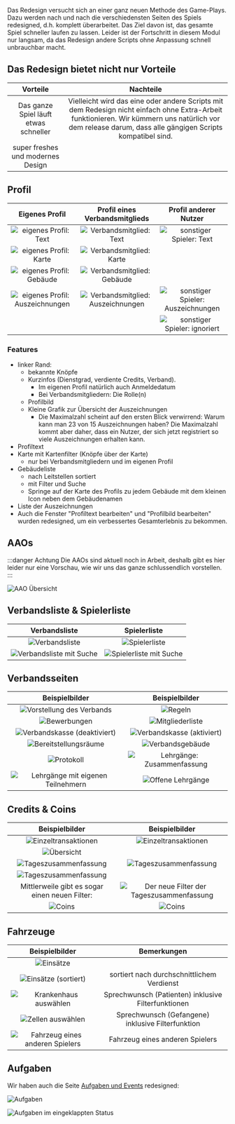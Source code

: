Das Redesign versucht sich an einer ganz neuen Methode des Game-Plays. Dazu werden nach und nach die verschiedensten
Seiten des Spiels redesigned, d.h. komplett überarbeitet. Das Ziel davon ist, das gesamte Spiel schneller laufen zu
lassen. Leider ist der Fortschritt in diesem Modul nur langsam, da das Redesign andere Scripts ohne Anpassung schnell
unbrauchbar macht.

## Das Redesign bietet nicht nur Vorteile

<!-- markdownlint-disable line-length -->

|               Vorteile                |                                                                                                 Nachteile                                                                                                 |
| :-----------------------------------: | :-------------------------------------------------------------------------------------------------------------------------------------------------------------------------------------------------------: |
| Das ganze Spiel läuft etwas schneller | Vielleicht wird das eine oder andere Scripts mit dem Redesign nicht einfach ohne Extra-Arbeit funktionieren. Wir kümmern uns natürlich vor dem release darum, dass alle gängigen Scripts kompatibel sind. |
|   super freshes und modernes Design   |                                                                                                                                                                                                           |

<!-- markdownlint-enable line-length -->

## Profil

<!-- markdownlint-disable line-length -->

|                        Eigenes Profil                         |                       Profil eines Verbandsmitglieds                        |                       Profil anderer Nutzer                        |
| :-----------------------------------------------------------: | :-------------------------------------------------------------------------: | :----------------------------------------------------------------: |
|       ![eigenes Profil: Text](assets/de_DE/profiles/self/text.png)       |       ![Verbandsmitglied: Text](assets/de_DE/profiles/alliance_members/text.png)       |       ![sonstiger Spieler: Text](assets/de_DE/profiles/others/text.png)       |
|       ![eigenes Profil: Karte](assets/de_DE/profiles/self/map.png)       |       ![Verbandsmitglied: Karte](assets/de_DE/profiles/alliance_members/map.png)       |                                                                    |
|   ![eigenes Profil: Gebäude](assets/de_DE/profiles/self/buildings.png)   |   ![Verbandsmitglied: Gebäude](assets/de_DE/profiles/alliance_members/buildings.png)   |                                                                    |
| ![eigenes Profil: Auszeichnungen](assets/de_DE/profiles/self/awards.png) | ![Verbandsmitglied: Auszeichnungen](assets/de_DE/profiles/alliance_members/awards.png) | ![sonstiger Spieler: Auszeichnungen](assets/de_DE/profiles/others/awards.png) |
|                                                               |                                                                             |   ![sonstiger Spieler: ignoriert](assets/de_DE/profiles/others/ignore.png)    |

<!-- markdownlint-enable line-length -->

### Features

* linker Rand:
    * bekannte Knöpfe
    * Kurzinfos (Dienstgrad, verdiente Credits, Verband).
        * Im eigenen Profil natürlich auch Anmeldedatum
        * Bei Verbandsmitgliedern: Die Rolle(n)
    * Profilbild
    * Kleine Grafik zur Übersicht der Auszeichnungen
        * Die Maximalzahl scheint auf den ersten Blick verwirrend:
            Warum kann man 23 von 15 Auszeichnungen haben?
            Die Maximalzahl kommt aber daher, dass ein Nutzer,
            der sich jetzt registriert so viele Auszeichnungen erhalten kann.
* Profiltext
* Karte mit Kartenfilter (Knöpfe über der Karte)
    * nur bei Verbandsmitgliedern und im eigenen Profil
* Gebäudeliste
    * nach Leitstellen sortiert
    * mit Filter und Suche
    * Springe auf der Karte des Profils zu jedem Gebäude
        mit dem kleinen Icon neben dem Gebäudenamen
* Liste der Auszeichnungen
* Auch die Fenster "Profiltext bearbeiten" und "Profilbild bearbeiten" wurden redesigned,
    um ein verbessertes Gesamterlebnis zu bekommen.

## AAOs

:::danger Achtung
Die AAOs sind aktuell noch in Arbeit, deshalb gibt es hier leider nur eine Vorschau,
wie wir uns das
ganze schlussendlich vorstellen.
:::

![AAO Übersicht](assets/de_DE/aao/overview.png)

## Verbandsliste & Spielerliste

<!-- markdownlint-disable line-length -->

|                     Verbandsliste                      |                  Spielerliste                   |
| :----------------------------------------------------: | :---------------------------------------------: |
|       ![Verbandsliste](assets/de_DE/alliance_list/list.png)       |       ![Spielerliste](assets/de_DE/toplist/list.png)       |
| ![Verbandsliste mit Suche](assets/de_DE/alliance_list/search.png) | ![Spielerliste mit Suche](assets/de_DE/toplist/search.png) |

<!-- markdownlint-enable line-length -->

## Verbandsseiten

<!-- markdownlint-disable line-length -->

|                            Beispielbilder                            |                           Beispielbilder                           |
| :------------------------------------------------------------------: | :----------------------------------------------------------------: |
|          ![Vorstellung des Verbands](assets/de_DE/alliances/intro.png)          |                  ![Regeln](assets/de_DE/alliances/rules.png)                  |
|             ![Bewerbungen](assets/de_DE/alliances/applications.png)             |            ![Mitgliederliste](assets/de_DE/alliances/members.png)             |
|    ![Verbandskasse (deaktiviert)](assets/de_DE/alliances/funds_disabled.png)    |    ![Verbandskasse (aktiviert)](assets/de_DE/alliances/funds_enabled.png)     |
|        ![Bereitstellungsräume](assets/de_DE/alliances/staging_areas.png)        |           ![Verbandsgebäude](assets/de_DE/alliances/buildings.png)            |
|                ![Protokoll](assets/de_DE/alliances/protocol.png)                | ![Lehrgänge: Zusammenfassung](assets/de_DE/alliances/schoolings/overview.png) |
| ![Lehrgänge mit eigenen Teilnehmern](assets/de_DE/alliances/schoolings/own.png) |      ![Offene Lehrgänge](assets/de_DE/alliances/schoolings/alliance.png)      |

<!-- markdownlint-enable line-length -->

## Credits & Coins

<!-- markdownlint-disable line-length -->

|                            Beispielbilder                             |                               Beispielbilder                                |
| :-------------------------------------------------------------------: | :-------------------------------------------------------------------------: |
|          ![Einzeltransaktionen](assets/de_DE/credits/credits_list.png)           |      ![Einzeltransaktionen](assets/de_DE/credits/credits_list_multiple_pages.png)      |
|              ![Übersicht](assets/de_DE/credits/credits_summary.png)              |                                                                             |
|         ![Tageszusammenfassung](assets/de_DE/credits/credits_daily.png)          |         ![Tageszusammenfassung](assets/de_DE/credits/credits_daily_filter.png)         |
| ![Tageszusammenfassung](assets/de_DE/credits/credits_daily_filter_yesterday.png) |                                                                             |
|            Mittlerweile gibt es sogar einen neuen Filter:             | ![Der neue Filter der Tageszusammenfassung](assets/de_DE/credits/daily_new_filter.png) |
|                     ![Coins](assets/de_DE/credits/coins.png)                     |                ![Coins](assets/de_DE/credits/coins_multiple_pages.png)                 |

<!-- markdownlint-enable line-length -->

## Fahrzeuge

<!-- markdownlint-disable line-length -->

|                         Beispielbilder                          |                     Bemerkungen                     |
| :-------------------------------------------------------------: | :-------------------------------------------------: |
|              ![Einsätze](assets/de_DE/vehicles/missions.png)               |                                                     |
|     ![Einsätze (sortiert)](assets/de_DE/vehicles/missions_sorted.png)      |     sortiert nach durchschnittlichem Verdienst      |
|    ![Krankenhaus auswählen](assets/de_DE/vehicles/choose_hospital.png)     | Sprechwunsch (Patienten) inklusive Filterfunktionen |
|        ![Zellen auswählen](assets/de_DE/vehicles/choose_prison.png)        |  Sprechwunsch (Gefangene) inklusive Filterfunktion  |
| ![Fahrzeug eines anderen Spielers](assets/de_DE/vehicles/other_player.png) |           Fahrzeug eines anderen Spielers           |

<!-- markdownlint-enable line-length -->

## Aufgaben

Wir haben auch die Seite
[Aufgaben und Events](https://leitstellenspiel.de/tasks/index) redesigned:

![Aufgaben](assets/de_DE/tasks/full_size.png)

![Aufgaben im eingeklappten Status](assets/de_DE/tasks/collapsed.png)
